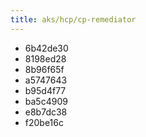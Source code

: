 ```yaml
---
title: aks/hcp/cp-remediator
---
```

- 6b42de30
- 8198ed28
- 8b96f65f
- a5747643
- b95d4f77
- ba5c4909
- e8b7dc38
- f20be16c
